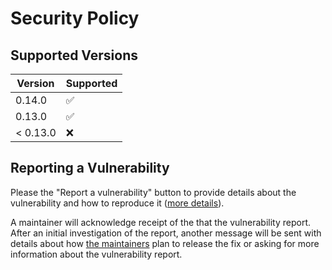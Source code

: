 # Security Policy

## Supported Versions

| Version  | Supported          |
|----------|--------------------|
| 0.14.0   | :white_check_mark: |
| 0.13.0   | :white_check_mark: |
| < 0.13.0 | :x:                |

## Reporting a Vulnerability

Please the "Report a vulnerability" button to provide details about the vulnerability and how to
reproduce it ([more details][report_details]).

A maintainer will acknowledge receipt of the that the vulnerability report. After an initial
investigation of the report, another message will be sent with details about how
[the maintainers](MAINTAINERS.md) plan to release the fix or asking for more information about the
vulnerability report.

[report_details]: https://docs.github.com/en/code-security/security-advisories/guidance-on-reporting-and-writing/privately-reporting-a-security-vulnerability#privately-reporting-a-security-vulnerability
